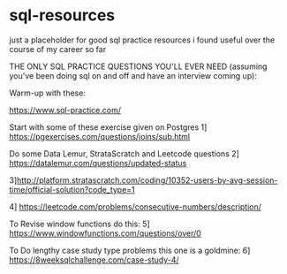 # sql-resources
just a placeholder for good sql practice resources i found useful over the course of my career so far


THE ONLY SQL PRACTICE QUESTIONS YOU'LL EVER NEED (assuming you've been doing sql on and off and have an interview coming up):

Warm-up with these: 

https://www.sql-practice.com/

Start with some of these exercise given on Postgres
1] https://pgexercises.com/questions/joins/sub.html

Do some Data Lemur, StrataScratch and Leetcode questions
2] https://datalemur.com/questions/updated-status

3]http://platform.stratascratch.com/coding/10352-users-by-avg-session-time/official-solution?code_type=1

4] https://leetcode.com/problems/consecutive-numbers/description/

To Revise window functions do this:
5] https://www.windowfunctions.com/questions/over/0

To Do lengthy case study type problems this one is a goldmine:
6] https://8weeksqlchallenge.com/case-study-4/
